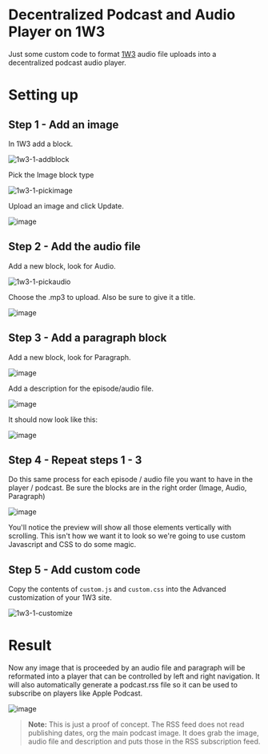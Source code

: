 # Decentralized Podcast and Audio Player on 1W3

Just some custom code to format [1W3](https://1w3.io) audio file uploads into a decentralized podcast audio player.

# Setting up

## Step 1 - Add an image

In 1W3 add a block.

![1w3-1-addblock](https://github.com/zadok7/decentralized-podcast-ipfs-1w3/assets/88821511/e255364a-067c-4391-9dd1-1d773099ec28)

Pick the Image block type

![1w3-1-pickimage](https://github.com/zadok7/decentralized-podcast-ipfs-1w3/assets/88821511/c14d25ba-fd39-4891-ad78-1552ffad1f20)

Upload an image and click Update.

![image](https://github.com/zadok7/decentralized-podcast-ipfs-1w3/assets/88821511/d3467fb0-8aa6-438a-a544-e50ca75477d1)

## Step 2 - Add the audio file

Add a new block, look for Audio.

![1w3-1-pickaudio](https://github.com/zadok7/decentralized-podcast-ipfs-1w3/assets/88821511/9dad6b88-f767-4802-9814-198b61fd8d81)

Choose the .mp3 to upload. Also be sure to give it a title. 

![image](https://github.com/zadok7/decentralized-podcast-ipfs-1w3/assets/88821511/29efaeae-b2b8-49fa-b802-c17d657db2db)


## Step 3 - Add a paragraph block

Add a new block, look for Paragraph.

![image](https://github.com/zadok7/decentralized-podcast-ipfs-1w3/assets/88821511/b383403a-978c-4deb-9e1a-d9d74a32f5a2)

Add a description for the episode/audio file.

![image](https://github.com/zadok7/decentralized-podcast-ipfs-1w3/assets/88821511/17d952b2-fb24-4940-9588-4b24814842d2)

It should now look like this:

![image](https://github.com/zadok7/decentralized-podcast-ipfs-1w3/assets/88821511/9d67d8f5-8a93-4022-8db8-18cd407e1aee)

## Step 4 - Repeat steps 1 - 3

Do this same process for each episode / audio file you want to have in the player / podcast. Be sure the blocks are in the right order (Image, Audio, Paragraph)

![image](https://github.com/zadok7/decentralized-podcast-ipfs-1w3/assets/88821511/b62a2a95-982e-4327-bda5-e6a3fc9aa9b9)

You'll notice the preview will show all those elements vertically with scrolling. This isn't how we want it to look so we're going to use custom Javascript and CSS to do some magic.

## Step 5 - Add custom code

Copy the contents of `custom.js` and `custom.css` into the Advanced customization of your 1W3 site.

![1w3-1-customize](https://github.com/zadok7/1w3-customized-audio-podcast-player/assets/88821511/5d92a6bc-f256-45be-830a-5da9c5c37432)

# Result

Now any image that is proceeded by an audio file and paragraph will be reformated into a player that can be controlled by left and right navigation. It will also automatically generate a podcast.rss file so it can be used to subscribe on players like Apple Podcast.

![image](https://github.com/zadok7/decentralized-podcast-ipfs-1w3/assets/88821511/115b9744-3130-4a18-95dc-e2b6b08aaf39)

> **Note:** This is just a proof of concept. The RSS feed does not read publishing dates, org the main podcast image. It does grab the image, audio file and description and puts those in the RSS subscription feed.

